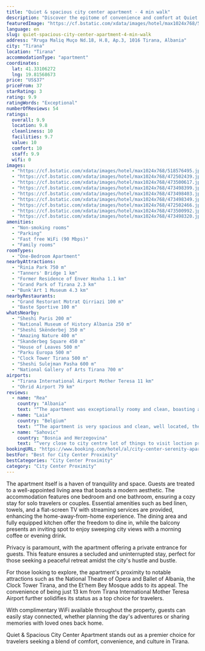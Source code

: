 ```yaml
---
title: "Quiet & spacious city center apartment - 4 min walk"
description: "Discover the epitome of convenience and comfort at Quiet & Spacious City Center Apartment, a recently renovated gem located just a four-minute stroll from the vibrant heart of Tirana."
featuredImage: "https://cf.bstatic.com/xdata/images/hotel/max1024x768/518576495.jpg?k=e07e17c5316ff39abbb7af13bbc1de09bf48a7fda88e52f9875b5f81cfd4d967&o=&hp=1"
language: en
slug: quiet-spacious-city-center-apartment-4-min-walk
address: "Rruga Maliq Muço Nd.18, H.8, Ap.3, 1016 Tirana, Albania"
city: "Tirana"
location: "Tirana"
accommodationType: "apartment"
coordinates:
  lat: 41.33106272
  lng: 19.81568673
price: "US$37"
priceFrom: 37
starRating: 3
rating: 9.9
ratingWords: "Exceptional"
numberOfReviews: 54
ratings:
  overall: 9.9
  location: 9.8
  cleanliness: 10
  facilities: 9.7
  value: 10
  comfort: 10
  staff: 9.9
  wifi: 0
images:
  - "https://cf.bstatic.com/xdata/images/hotel/max1024x768/518576495.jpg?k=e07e17c5316ff39abbb7af13bbc1de09bf48a7fda88e52f9875b5f81cfd4d967&o=&hp=1"
  - "https://cf.bstatic.com/xdata/images/hotel/max1024x768/472502439.jpg?k=fa5b7a6f5038963d0df99e26aa345684fc8365894333fb6b0532ab7b8207db92&o=&hp=1"
  - "https://cf.bstatic.com/xdata/images/hotel/max1024x768/473500617.jpg?k=cf9b23de48689cba02197a16d4602e3b6614cf426f7c8eae91152e9f65d10a48&o=&hp=1"
  - "https://cf.bstatic.com/xdata/images/hotel/max1024x768/473498399.jpg?k=e3838a541bfaf03215189f4804bd87439a3e3c8777205618d8c68df9f438f0c6&o=&hp=1"
  - "https://cf.bstatic.com/xdata/images/hotel/max1024x768/473498403.jpg?k=e53077938df3ffb4dc62b1fe96796c0ba6188193098f85a07ecab2bc5651fb61&o=&hp=1"
  - "https://cf.bstatic.com/xdata/images/hotel/max1024x768/473498349.jpg?k=d8b960611175cf84a4f41d67adee5ada5f7f8150e36c231f47c162ef06eaa69e&o=&hp=1"
  - "https://cf.bstatic.com/xdata/images/hotel/max1024x768/472502466.jpg?k=6cd1967b08d29332b4c7c51810d69c8e9142cb87f192675e266f2ba7dab036c2&o=&hp=1"
  - "https://cf.bstatic.com/xdata/images/hotel/max1024x768/473500992.jpg?k=2355a6b91f18c223dcee2dec72ce884b7515699cef653ebf85966fa654486014&o=&hp=1"
  - "https://cf.bstatic.com/xdata/images/hotel/max1024x768/473498320.jpg?k=8c1525a6e003cb44f8c1a19b7d27ba7cdde482c7d360a2be79b5bce10e95c6a1&o=&hp=1"
amenities:
  - "Non-smoking rooms"
  - "Parking"
  - "Fast free WiFi (90 Mbps)"
  - "Family rooms"
roomTypes:
  - "One-Bedroom Apartment"
nearbyAttractions:
  - "Rinia Park 750 m"
  - "Tanners' Bridge 1 km"
  - "Former Residence of Enver Hoxha 1.1 km"
  - "Grand Park of Tirana 2.3 km"
  - "Bunk'Art 1 Museum 4.3 km"
nearbyRestaurants:
  - "Grand Restorant Motrat Qirriazi 100 m"
  - "Baste Sportive 100 m"
whatsNearby:
  - "Sheshi Paris 200 m"
  - "National Museum of History Albania 250 m"
  - "Sheshi Skënderbej 350 m"
  - "Amazing Nature 400 m"
  - "Skanderbeg Square 450 m"
  - "House of Leaves 500 m"
  - "Parku Europa 500 m"
  - "Clock Tower Tirana 500 m"
  - "Sheshi Sulejman Pasha 600 m"
  - "National Gallery of Arts Tirana 700 m"
airports:
  - "Tirana International Airport Mother Teresa 11 km"
  - "Ohrid Airport 79 km"
reviews:
  - name: "Rea"
    country: "Albania"
    text: "“The apartment was exceptionally roomy and clean, boasting a convenient location and equipped with all the necessary facilities.”"
  - name: "Laia"
    country: "Belgium"
    text: "“The apartment is very spacious and clean, well located, the owner provided all information needed to get there.”"
  - name: "Sahovic"
    country: "Bosnia and Herzegovina"
    text: "“very close to city centre lot of things to visit loction provide you with enough time”"
bookingURL: "https://www.booking.com/hotel/al/city-center-serenity-apartment.en-gb.html?aid=8035640"
bestFor: "Best for City Center Proximity"
bestCategories: "City Center Proximity"
category: "City Center Proximity"
---
```


The apartment itself is a haven of tranquility and space. Guests are treated to a well-appointed living area that boasts a modern aesthetic. The accommodation features one bedroom and one bathroom, ensuring a cozy stay for solo travelers or couples. Essential amenities such as bed linen, towels, and a flat-screen TV with streaming services are provided, enhancing the home-away-from-home experience. The dining area and fully equipped kitchen offer the freedom to dine in, while the balcony presents an inviting spot to enjoy sweeping city views with a morning coffee or evening drink.

Privacy is paramount, with the apartment offering a private entrance for guests. This feature ensures a secluded and uninterrupted stay, perfect for those seeking a peaceful retreat amidst the city's hustle and bustle.

For those looking to explore, the apartment's proximity to notable attractions such as the National Theatre of Opera and Ballet of Albania, the Clock Tower Tirana, and the Et'hem Bey Mosque adds to its appeal. The convenience of being just 13 km from Tirana International Mother Teresa Airport further solidifies its status as a top choice for travelers.

With complimentary WiFi available throughout the property, guests can easily stay connected, whether planning the day's adventures or sharing memories with loved ones back home.

Quiet & Spacious City Center Apartment stands out as a premier choice for travelers seeking a blend of comfort, convenience, and culture in Tirana.